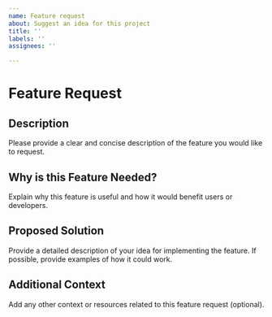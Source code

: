 ```yaml
---
name: Feature request
about: Suggest an idea for this project
title: ''
labels: ''
assignees: ''

---
```


# Feature Request

## Description
Please provide a clear and concise description of the feature you would like to request.

## Why is this Feature Needed?
Explain why this feature is useful and how it would benefit users or developers.

## Proposed Solution
Provide a detailed description of your idea for implementing the feature. If possible, provide examples of how it could work.

## Additional Context
Add any other context or resources related to this feature request (optional).

